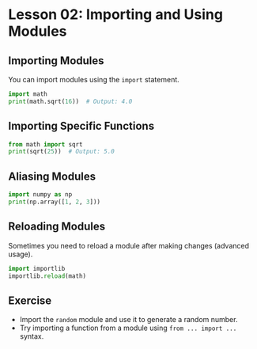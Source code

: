 # Lesson 02: Importing and Using Modules

## Importing Modules
You can import modules using the `import` statement.

```python
import math
print(math.sqrt(16))  # Output: 4.0
```

## Importing Specific Functions
```python
from math import sqrt
print(sqrt(25))  # Output: 5.0
```

## Aliasing Modules
```python
import numpy as np
print(np.array([1, 2, 3]))
```

## Reloading Modules
Sometimes you need to reload a module after making changes (advanced usage).
```python
import importlib
importlib.reload(math)
```

## Exercise
- Import the `random` module and use it to generate a random number.
- Try importing a function from a module using `from ... import ...` syntax.
